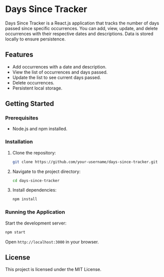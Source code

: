 
# Days Since Tracker

Days Since Tracker is a React.js application that tracks the number of days passed since specific occurrences. You can add, view, update, and delete occurrences with their respective dates and descriptions. Data is stored locally to ensure persistence.

## Features

- Add occurrences with a date and description.
- View the list of occurrences and days passed.
- Update the list to see current days passed.
- Delete occurrences.
- Persistent local storage.

## Getting Started

### Prerequisites

- Node.js and npm installed.

### Installation

1. Clone the repository:
   ```bash
   git clone https://github.com/your-username/days-since-tracker.git
   ```

2. Navigate to the project directory:
   ```bash
   cd days-since-tracker
   ```

3. Install dependencies:
   ```bash
   npm install
   ```

### Running the Application

Start the development server:
```bash
npm start
```

Open `http://localhost:3000` in your browser.

## License

This project is licensed under the MIT License.
